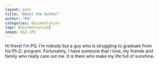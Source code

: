 ```yaml
---
layout: post
title: "About the Author"
author: "PQ"
categories: documentation
tags: [documentation]
image: Q&Z.JPG
---
```


<!-- Hi there! I'm PQ. I’m a physics major turned programmer. Ever since I first learned how to program while taking a scientific computing for physics course, I have pursued programming as a passion, and as a career. Check out [my personal website](https://www.lenpaul.com/) for more information on my other projects (including more Jekyll themes!), as well as some of my writing. -->

Hi there! I'm PQ. I’m nobody but a guy who is struggling to graduate from his Ph.D. program. Fortunately, I have someone that I love, my friends and family who really care out me. It is them who make my life full of sunshine.
